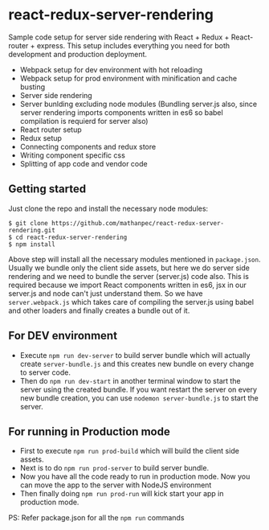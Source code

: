 # react-redux-server-rendering

Sample code setup for server side rendering with React + Redux + React-router + express. This setup includes everything you need for both development and production deployment.

* Webpack setup for dev environment with hot reloading
* Webpack setup for prod environment with minification and cache busting
* Server side rendering
* Server bunlding excluding node modules (Bundling server.js also, since server rendering imports components written in es6 so babel compilation is requierd for server also)
* React router setup
* Redux setup
* Connecting components and redux store
* Writing component specific css
* Splitting of app code and vendor code

## Getting started

Just clone the repo and install the necessary node modules:

```shell
$ git clone https://github.com/mathanpec/react-redux-server-rendering.git
$ cd react-redux-server-rendering
$ npm install                   
```
Above step will install all the necessary modules mentioned in `package.json`. Usually we bundle only the client side assets, but here we do server side rendering and we need to bundle the server (server.js) code also. This is required because we import React components written in es6, jsx in our server.js and node can't just understand them. So we have `server.webpack.js` which takes care of compiling the server.js using babel and other loaders and finally creates a bundle out of it.

## For DEV environment

* Execute `npm run dev-server` to build server bundle which will actually create `server-bundle.js` and this creates new bundle on every change to server code.
* Then do `npm run dev-start` in another terminal window to start the server using the created bundle. If you want restart the server on every new bundle creation, you can use `nodemon server-bundle.js` to start the server.

## For running in Production mode

* First to execute `npm run prod-build` which will build the client side assets.
* Next is to do `npm run prod-server` to build server bundle.
* Now you have all the code ready to run in production mode. Now you can move the app to the server with NodeJS environment 
* Then finally doing `npm run prod-run` will kick start your app in production mode.

PS: Refer package.json for all the `npm run` commands
